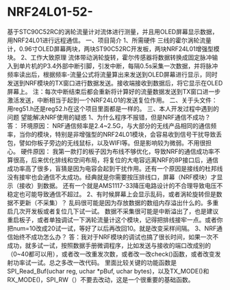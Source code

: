 # NRF24L01-52-
基于STC90C52RC的涡轮流量计对流体进行测量，并且用OLED屏幕显示数据，用NRF24L01进行远程通信。
一、项目简介
1、所需硬件
      三线的霍尔涡轮流量计，0.96寸OLED屏幕两块，两块ST90C52RC开发板，两块NRF24L01增强型模块。
2、工作大致原理
      流体带动涡轮旋转，霍尔传感器将数据转换成固定脉冲输入到单片机的P3.4外部中断引脚，引发中断，每隔0.5s采集一次数据，并将脉冲频率读出后，根据频率-流量公式将流量算出来发送到OLED屏幕进行显示，同时发送到NRF模块的TX窗口进行数据发送。接收端接收到数据后，将它显示在OLED屏幕上。
注：每次中断结束后都会重新将计算好的流量数据发送到TX窗口进一步激活发送，中断相当于起到一个NRF24L01的发送复位作用。
二、关于头文件：
用reg51.h还是reg52.h在这个项目里面都是一样的。
三、本人开发过程中遇到的问题
望能解决NRF使用的疑惑
1、为什么程序不报错，但是NRF通信不成功？
答：
环境原因：
       NRF通信频率是2.4~2.5G，与大部分的无线产品相同的通信频率，当你的模块，特别是非增强型的NRF24L01模块，会容易收到信号干扰导致丢包，譬如你板子旁边的无线鼠标，以及WIFI等。但是影响较为微弱。不用很担心。
硬件原因：
       我第一款打的板子因为布线不够优化，导致NRF的通信成功率不算很高，后来优化排线和空间布局，将复位的大电容远离NRF的8P接口后，通信成功率高了很多，盲猜是因为电容会起到干扰作用。还有一个原因是接线的杜邦线没有接牢也会通信不太成功。经典就是你需要按压排线口，屏幕（NRF模块）才显示（接收）到数据。
还有一个就是AMS1117-33降压电路设计的不合理导致电压不稳定也可能导致通信不超过。
2、有时候屏幕上会显示乱码，或者涡轮旋转但是数据不更新（不采集）？
乱码很可能是因为存放数据的数组内存溢出什么的。多重启几次开发板或者复位几下试一试。
数据不采集很可能是中断溢出了，也是建议重启板子，或者单独调试一下涡轮流量计这个模块，记得把排线接牢一点。或者你把num=10改成20试一试，等好了以后再改回10。就是改变采样间隔。
3、NRF通信始终不成功怎么办？
答：我对于NRF模块的调试也搞了很长时间，如果一次不成功，就多试一试，按照数据手册微调程序，比如发送与接收的端口改成别的（0~40都可以用），或者改一改重发次数，或者改一改check()函数，或者改变发射功率试一试。总之多改一改代码。
里面比较关键的功能函数是SPI_Read_Buf(uchar reg, uchar *pBuf, uchar bytes)，以及TX_MODE()和RX_MODE()，SPI_RW（）不要去改动，这是一个很重要的基础函数。

